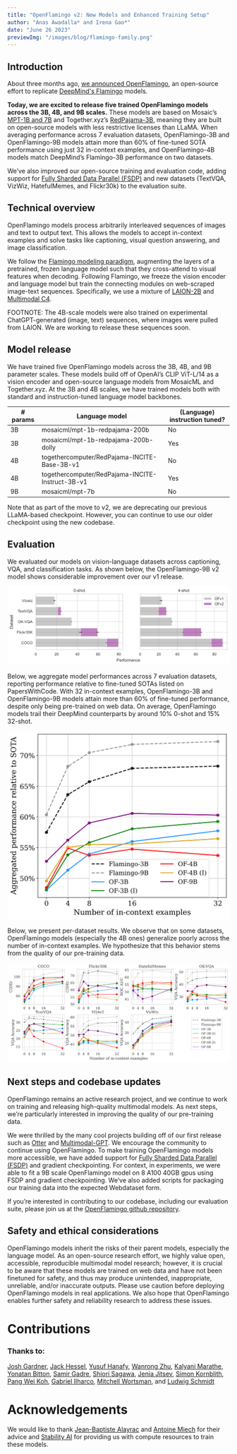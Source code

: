 ```yaml
---
title: "OpenFlamingo v2: New Models and Enhanced Training Setup"
author: "Anas Awadalla* and Irena Gao*"
date: "June 26 2023"
previewImg: "/images/blog/flamingo-family.png"
---
```


## Introduction
About three months ago, [we announced OpenFlamingo](https://laion.ai/blog/open-flamingo/), an open-source effort to replicate [DeepMind's Flamingo](https://www.deepmind.com/blog/tackling-multiple-tasks-with-a-single-visual-language-model) models.

**Today, we are excited to release five trained OpenFlamingo models across the 3B, 4B, and 9B scales.** These models are based on Mosaic’s [MPT-1B and 7B](https://www.mosaicml.com/blog/mpt-7b) and Together.xyz’s [RedPajama-3B](https://www.together.xyz/blog/redpajama-models-v1), meaning they are built on open-source models with less restrictive licenses than LLaMA.
When averaging performance across 7 evaluation datasets, OpenFlamingo-3B and OpenFlamingo-9B models attain more than 60% of fine-tuned SOTA performance using just 32 in-context examples, and OpenFlamingo-4B models match DeepMind’s Flamingo-3B performance on two datasets.

We’ve also improved our open-source training and evaluation code, adding support for [Fully Sharded Data Parallel (FSDP)](https://engineering.fb.com/2021/07/15/open-source/fsdp/) and new datasets (TextVQA, VizWiz, HatefulMemes, and Flickr30k) to the evaluation suite.

## Technical overview

OpenFlamingo models process arbitrarily interleaved sequences of images and text to output text. This allows the models to accept in-context examples and solve tasks like captioning, visual question answering, and image classification. 

We follow the [Flamingo modeling paradigm](https://arxiv.org/abs/2204.14198), augmenting the layers of a pretrained, frozen language model such that they cross-attend to visual features when decoding. Following Flamingo, we freeze the vision encoder and language model but train the connecting modules on web-scraped image-text sequences. Specifically, we use a mixture of [LAION-2B](https://arxiv.org/abs/2210.08402) and [Multimodal C4](https://arxiv.org/abs/2304.06939). 

FOOTNOTE: The 4B-scale models were also trained on experimental ChatGPT-generated (image, text) sequences, where images were pulled from LAION. We are working to release these sequences soon.

## Model release

We have trained five OpenFlamingo models across the 3B, 4B, and 9B parameter scales. These models build off of OpenAI’s CLIP ViT-L/14 as a vision encoder and open-source language models from MosaicML and Together.xyz. At the 3B and 4B scales, we have trained models both with standard and instruction-tuned language model backbones.

|# params|Language model| (Language) instruction tuned? |
|---|---|---|
|3B| mosaicml/mpt-1b-redpajama-200b | No |
|3B| mosaicml/mpt-1b-redpajama-200b-dolly | Yes |
|4B| togethercomputer/RedPajama-INCITE-Base-3B-v1 | No |
|4B| togethercomputer/RedPajama-INCITE-Instruct-3B-v1 | Yes |
|9B| mosaicml/mpt-7b | No |

Note that as part of the move to v2, we are deprecating our previous LLaMA-based checkpoint. However, you can continue to use our older checkpoint using the new codebase.

## Evaluation

We evaluated our models on vision-language datasets across captioning, VQA, and classification tasks. As shown below, the OpenFlamingo-9B v2 model shows considerable improvement over our v1 release.

![](/images/blog/flamingo-v1-vs-v2.png)

Below, we aggregate model performances across 7 evaluation datasets, reporting performance relative to fine-tuned SOTAs listed on PapersWithCode. With 32 in-context examples, OpenFlamingo-3B and OpenFlamingo-9B models attain more than 60% of fine-tuned performance, despite only being pre-trained on web data. On average, OpenFlamingo models trail their DeepMind counterparts by around 10% 0-shot and 15% 32-shot. 

![](/images/blog/flamingo-aggregated-performance.png)

Below, we present per-dataset results. We observe that on some datasets, OpenFlamingo models (especially the 4B ones) generalize poorly across the number of in-context examples. We hypothesize that this behavior stems from the quality of our pre-training data.

![](/images/blog/flamingo-evaluations.png)

## Next steps and codebase updates

OpenFlamingo remains an active research project, and we continue to work on training and releasing high-quality multimodal models. As next steps, we’re particularly interested in improving the quality of our pre-training data.

We were thrilled by the many cool projects building off of our first release such as [Otter](https://github.com/Luodian/Otter) and [Multimodal-GPT](https://github.com/open-mmlab/Multimodal-GPT). We encourage the community to continue using OpenFlamingo. To make training OpenFlamingo models more accessible, we have added support for [Fully Sharded Data Parallel (FSDP)](https://engineering.fb.com/2021/07/15/open-source/fsdp/) and gradient checkpointing. For context, in experiments, we were able to fit a 9B scale OpenFlamingo model on 8 A100 40GB gpus using FSDP and gradient checkpointing. We’ve also added scripts for packaging our training data into the expected Webdataset form.

If you’re interested in contributing to our codebase, including our evaluation suite, please join us at the [OpenFlamingo github repository](https://github.com/mlfoundations/open_flamingo).

## Safety and ethical considerations

OpenFlamingo models inherit the risks of their parent models, especially the language model. As an open-source research effort, we highly value open, accessible, reproducible multimodal model research; however, it is crucial to be aware that these models are trained on web data and have not been finetuned for safety, and thus may produce unintended, inappropriate, unreliable, and/or inaccurate outputs. Please use caution before deploying OpenFlamingo models in real applications. We also hope that OpenFlamingo enables further safety and reliability research to address these issues.


# Contributions

### Thanks to:
[Josh Gardner](https://homes.cs.washington.edu/~jpgard/), [Jack Hessel](https://jmhessel.com/), [Yusuf Hanafy](https://www.linkedin.com/in/yusufhanafy/), [Wanrong Zhu](https://wanrong-zhu.com/), [Kalyani Marathe](https://kalyani7195.github.io/), [Yonatan Bitton](https://yonatanbitton.github.io/), [Samir Gadre](https://sagadre.github.io/), [Shiori Sagawa](https://cs.stanford.edu/~ssagawa/), [Jenia Jitsev](https://scholar.google.de/citations?user=p1FuAMkAAAAJ&hl=en), [Simon Kornblith](https://simonster.com/), [Pang Wei Koh](https://koh.pw/), [Gabriel Ilharco](https://gabrielilharco.com/), [Mitchell Wortsman](https://mitchellnw.github.io/), and [Ludwig Schmidt](https://people.csail.mit.edu/ludwigs/)

# Acknowledgements

We would like to thank [Jean-Baptiste Alayrac](https://www.jbalayrac.com/) and [Antoine Miech](https://antoine77340.github.io/) for their advice and [Stability AI](https://stability.ai) for providing us with compute resources to train these models.
